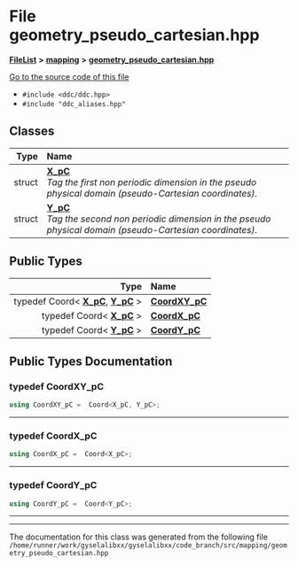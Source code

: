 

# File geometry\_pseudo\_cartesian.hpp



[**FileList**](files.md) **>** [**mapping**](dir_5300298560c4bf255ab9f36681603d89.md) **>** [**geometry\_pseudo\_cartesian.hpp**](geometry__pseudo__cartesian_8hpp.md)

[Go to the source code of this file](geometry__pseudo__cartesian_8hpp_source.md)



* `#include <ddc/ddc.hpp>`
* `#include "ddc_aliases.hpp"`















## Classes

| Type | Name |
| ---: | :--- |
| struct | [**X\_pC**](structX__pC.md) <br>_Tag the first non periodic dimension in the pseudo physical domain (pseudo-Cartesian coordinates)._  |
| struct | [**Y\_pC**](structY__pC.md) <br>_Tag the second non periodic dimension in the pseudo physical domain (pseudo-Cartesian coordinates)._  |


## Public Types

| Type | Name |
| ---: | :--- |
| typedef Coord&lt; [**X\_pC**](structX__pC.md), [**Y\_pC**](structY__pC.md) &gt; | [**CoordXY\_pC**](#typedef-coordxy_pc)  <br> |
| typedef Coord&lt; [**X\_pC**](structX__pC.md) &gt; | [**CoordX\_pC**](#typedef-coordx_pc)  <br> |
| typedef Coord&lt; [**Y\_pC**](structY__pC.md) &gt; | [**CoordY\_pC**](#typedef-coordy_pc)  <br> |
















































## Public Types Documentation




### typedef CoordXY\_pC 

```C++
using CoordXY_pC =  Coord<X_pC, Y_pC>;
```




<hr>



### typedef CoordX\_pC 

```C++
using CoordX_pC =  Coord<X_pC>;
```




<hr>



### typedef CoordY\_pC 

```C++
using CoordY_pC =  Coord<Y_pC>;
```




<hr>

------------------------------
The documentation for this class was generated from the following file `/home/runner/work/gyselalibxx/gyselalibxx/code_branch/src/mapping/geometry_pseudo_cartesian.hpp`


